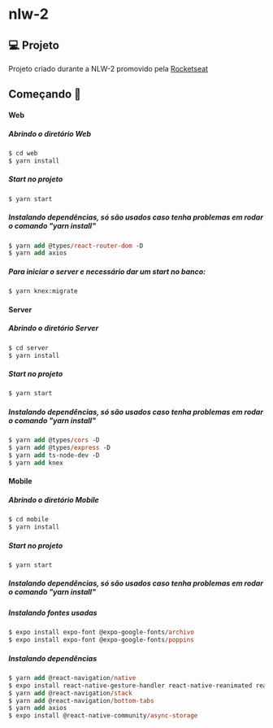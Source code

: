 # nlw-2

## 💻 Projeto
Projeto criado durante a NLW-2 promovido pela [Rocketseat](https://rocketseat.com.br/)

## Começando 🚀

#### Web

##### Abrindo o diretório Web
```ps
$ cd web
$ yarn install
```

##### Start no projeto
```ps
$ yarn start
```

##### Instalando dependências, só são usados caso tenha problemas em rodar o comando "yarn install"
```ps
$ yarn add @types/react-router-dom -D
$ yarn add axios
```

##### Para iniciar o server e necessário dar um start no banco: 
```ps
$ yarn knex:migrate
```

#### Server

##### Abrindo o diretório Server
```ps
$ cd server
$ yarn install
```

##### Start no projeto
```ps
$ yarn start
```

##### Instalando dependências, só são usados caso tenha problemas em rodar o comando "yarn install"
```ps
$ yarn add @types/cors -D
$ yarn add @types/express -D
$ yarn add ts-node-dev -D
$ yarn add knex
```

#### Mobile

##### Abrindo o diretório Mobile
```ps
$ cd mobile
$ yarn install
```

##### Start no projeto
```ps
$ yarn start
```
##### Instalando dependências, só são usados caso tenha problemas em rodar o comando "yarn install"

##### Instalando fontes usadas
```ps
$ expo install expo-font @expo-google-fonts/archivo
$ expo install expo-font @expo-google-fonts/poppins
```

##### Instalando dependências
```ps
$ yarn add @react-navigation/native
$ expo install react-native-gesture-handler react-native-reanimated react-native-screens react-native-safe-area-context @react-native-community/masked-view
$ yarn add @react-navigation/stack
$ yarn add @react-navigation/bottom-tabs
$ yarn add axios
$ expo install @react-native-community/async-storage
```
